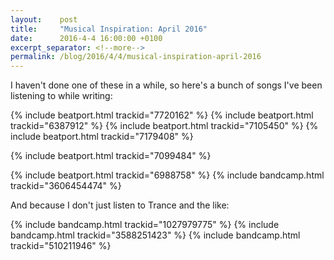 ```yaml
---
layout:    post
title:     "Musical Inspiration: April 2016"
date:      2016-4-4 16:00:00 +0100
excerpt_separator: <!--more-->
permalink: /blog/2016/4/4/musical-inspiration-april-2016
---
```


I haven't done one of these in a while, so here's a bunch of songs I've been listening to while writing:

{% include beatport.html trackid="7720162" %}
{% include beatport.html trackid="6387912" %}
{% include beatport.html trackid="7105450" %}
{% include beatport.html trackid="7179408" %}

<!--more-->{% include beatport.html trackid="7099484" %}
{% include beatport.html trackid="6988758" %}
{% include bandcamp.html trackid="3606454474" %}

And because I don't just listen to Trance and the like:

{% include bandcamp.html trackid="1027979775" %}
{% include bandcamp.html trackid="3588251423" %}
{% include bandcamp.html trackid="510211946" %}